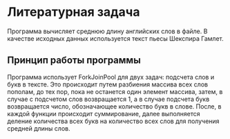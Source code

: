 # Литературная задача

Программа вычисляет среднюю длину английских слов в файле. В качестве исходных данных используется текст пьесы Шекспира Гамлет.

## Принцип работы программы

Программа использует ForkJoinPool для двух задач: подсчета слов и букв в тексте. Это происходит путем разбиения массива всех слов пополам, до тех пор, пока не останется один элемент массива, затем, в случае с подсчетом слов возвращается 1, а в случае подсчета букв возвращается число, обозначающее количество букв в слове. После, в каждой функции происходит суммирование, далее выполняется деление количества всех букв на количество всех слов для получения средней длины слов.
